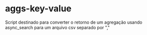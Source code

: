 # aggs-key-value
Script destinado para converter o retorno de um agregação usando async_search para um arquivo csv separado por ","
